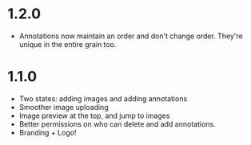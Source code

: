 # 1.2.0

* Annotations now maintain an order and don't change order. They're unique in the entire grain too.

# 1.1.0

* Two states: adding images and adding annotations
* Smoother image uploading
* Image preview at the top, and jump to images
* Better permissions on who can delete and add annotations.
* Branding + Logo!
